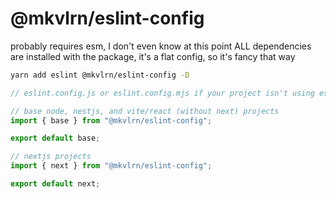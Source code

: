 # @mkvlrn/eslint-config

probably requires esm, I don't even know at this point
ALL dependencies are installed with the package, it's a flat config, so it's fancy that way

```bash
yarn add eslint @mkvlrn/eslint-config -D
```

```js
// eslint.config.js or eslint.config.mjs if your project isn't using esm by default

// base node, nestjs, and vite/react (without next) projects
import { base } from "@mkvlrn/eslint-config";

export default base;

// nextjs projects
import { next } from "@mkvlrn/eslint-config";

export default next;
```
